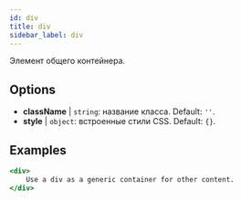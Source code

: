 ```yaml
---
id: div
title: div
sidebar_label: div
---
```


Элемент общего контейнера.

## Options

* __className__ | `string`: название класса. Default: `''`.
* __style__ | `object`: встроенные стили CSS. Default: `{}`.


## Examples

```jsx live
<div>
    Use a div as a generic container for other content.
</div>
```

